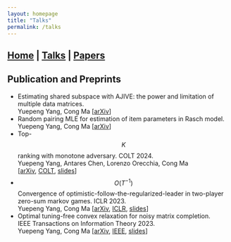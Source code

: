 ```yaml
---
layout: homepage
title: "Talks"
permalink: /talks
---
```

## [Home](/index.md) | [Talks](/talks.md) | [Papers](/papers.md)

## Publication and Preprints

* Estimating shared subspace with AJIVE: the power and limitation of multiple data matrices.\
Yuepeng Yang, Cong Ma [[arXiv](https://arxiv.org/abs/2501.09336)]
* Random pairing MLE for estimation of item parameters in Rasch model.\
Yuepeng Yang, Cong Ma [[arXiv](https://arxiv.org/abs/2406.13989)]
* Top-$$K$$ ranking with monotone adversary. COLT 2024.\
Yuepeng Yang, Antares Chen, Lorenzo Orecchia, Cong Ma\
[[arXiv](https://arxiv.org/abs/2402.07445), [COLT](https://proceedings.mlr.press/v247/yang24b), [slides](/assets/slides/topK_semirandom.pdf)]
* $$O(T^{−1})$$ Convergence of optimistic-follow-the-regularized-leader in two-player zero-sum markov games. ICLR 2023.\
Yuepeng Yang, Cong Ma [[arXiv](https://arxiv.org/abs/2209.12430), [ICLR](https://openreview.net/pdf?id=VWqiPBB_EM), [slides](/assets/slides/OFTRL.pdf)]
* Optimal tuning-free convex relaxation for noisy matrix completion.\
IEEE Transactions on Information Theory 2023.\
Yuepeng Yang, Cong Ma [[arXiv](https://arxiv.org/abs/2207.05802), [IEEE](https://ieeexplore.ieee.org/abstract/document/10147023), [slides](/assets/slides/sqrtMC.pdf)]